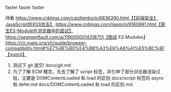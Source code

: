 faster faster faster

待看
https://www.cnblogs.com/caizhenbo/p/6836390.html【【前端安全】JavaScript防XSS攻击】
https://www.cnblogs.com/jiasm/p/9160691.html【原生ES-Module在浏览器中的尝试】
https://segmentfault.com/a/1190000014318751【图说 ES Modules】
https://cli.vuejs.org/zh/guide/browser-compatibility.html#%E7%8E%B0%E4%BB%A3%E6%A8%A1%E5%BC%8F【vuecli】

1. 测试下 git 提交!
   docs/git.md
2. 为了了解 ECM 概念，先去了解了 script 标签，并引申了部分浏览器渲染过程，主要是 DOMContentLoaded 和 load 的区别
   docs/script 标签的 async 和 defer.md
   docs/DOMContentLoaded 和 load 的区别.md
